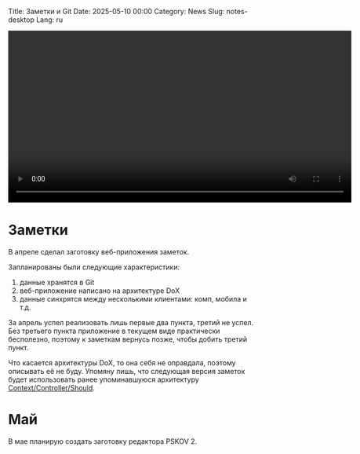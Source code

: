Title: Заметки и Git
Date: 2025-05-10 00:00
Category: News
Slug: notes-desktop
Lang: ru

<video controls width="700">
    <source src="../../images/2025-05_notes-desktop.mp4" type="video/mp4"/>
</video>

# Заметки

В апреле сделал заготовку веб-приложения заметок.

Запланированы были следующие характеристики:

1. данные хранятся в Git
1. веб-приложение написано на архитектуре DoX
1. данные синхрятся между несколькими клиентами: комп, мобила и т.д.

За апрель успел реализовать лишь первые два пункта, третий не успел. Без
третьего пункта приложение в текущем виде практически бесполезно, поэтому
к заметкам вернусь позже, чтобы добить третий пункт.

Что касается архитектуры DoX, то она себя не оправдала, поэтому описывать
её не буду. Упомяну лишь, что следующая версия заметок будет использовать
ранее упоминавшуюся архитектуру [Context/Controller/Should][ccs].

# Май

В мае планирую создать заготовку редактора PSKOV 2.

[ccs]: cld_ctx-gen.html

